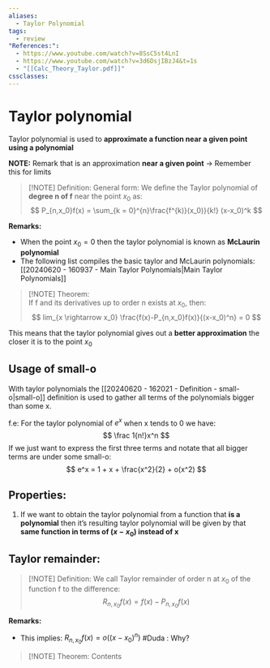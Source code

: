 ```yaml
---
aliases:
  - Taylor Polynomial
tags:
  - review
"References:":
  - https://www.youtube.com/watch?v=8SsC5st4LnI
  - https://www.youtube.com/watch?v=3d6DsjIBzJ4&t=1s
  - "[[Calc_Theory_Taylor.pdf]]"
cssclasses:
---
```

# Taylor polynomial 
Taylor polynomial is used to **approximate a function near a given point using a polynomial**

**NOTE:** Remark that is an approximation **near a given point** → Remember this for limits


> [!NOTE] Definition: General form: 
> We define the Taylor polynomial of **degree n of f** near the point $x_0$ as:
> $$
P_{n,x_0}f(x) = \sum_{k = 0}^{n}\frac{f^{k)}(x_0)}{k!} (x-x_0)^k
> $$

**Remarks:**
+ When the point $x_0 = 0$ then the taylor polynomial is known as **McLaurin polynomial**
+ The following list compiles the basic taylor and McLaurin polynomials: [[20240620 - 160937 - Main Taylor Polynomials|Main Taylor Polynomials]]


> [!NOTE] Theorem:  
> If f and its derivatives up to order n exists at $x_0$, then:
> $$
> lim_{x \rightarrow x_0} \frac{f(x)-P_{n,x_0}f(x)}{(x-x_0)^n} = 0
> $$
> 

This means that the taylor polynomial gives out a **better approximation** the closer it is to the point $x_0$

## Usage of small-o
With taylor polynomials the [[20240620 - 162021 - Definition - small-o|small-o]] definition is used to gather all terms of the polynomials bigger than some x.

f.e:
	For the taylor polynomial of $e^x$ when x tends to 0 we have: 
	$$
	\frac 1{n!}x^n
	$$
	If we just want to express the first three terms and notate that all bigger terms are under some small-o:
	$$
	e^x = 1 + x + \frac{x^2}{2} + o(x^2)
	$$
## Properties: 

1. If we want to obtain the taylor polynomial from a function that **is a polynomial** then it’s resulting taylor polynomial will be given by that **same function in terms of $(x-x_0)$ instead of x**

## Taylor remainder:
> [!NOTE] Definition: 
>  We call Taylor remainder of order n at $x_0$ of the function f to the difference:
>  $$
>  R_{n,x_0}f(x) = f(x) - P_{n,x_0} f(x)
>  $$

**Remarks:**
+ This implies: $R_{n,x_0}f(x) = o((x-x_0)^n)$ #Duda : Why?


> [!NOTE] Theorem:
> Contents
